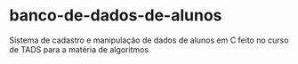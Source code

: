 # banco-de-dados-de-alunos
Sistema de cadastro e manipulação de dados de alunos em C feito no curso de TADS para a matéria de algoritmos
